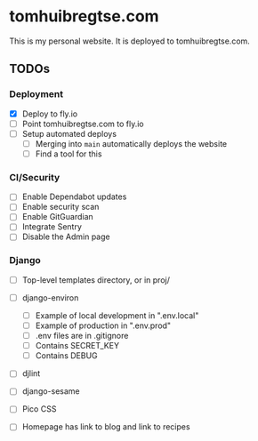 # tomhuibregtse.com
This is my personal website. It is deployed to tomhuibregtse.com.

## TODOs

### Deployment
- [X] Deploy to fly.io
- [ ] Point tomhuibregtse.com to fly.io
- [ ] Setup automated deploys
  - [ ] Merging into `main` automatically deploys the website
  - [ ] Find a tool for this

### CI/Security
- [ ] Enable Dependabot updates
- [ ] Enable security scan
- [ ] Enable GitGuardian
- [ ] Integrate Sentry
- [ ] Disable the Admin page

### Django
- [ ] Top-level templates directory, or in proj/
- [ ] django-environ
  - [ ] Example of local development in ".env.local"
  - [ ] Example of production in ".env.prod"
  - [ ] .env files are in .gitignore
  - [ ] Contains SECRET_KEY
  - [ ] Contains DEBUG
- [ ] djlint
- [ ] django-sesame
- [ ] Pico CSS
- [ ] Homepage has link to blog and link to recipes

